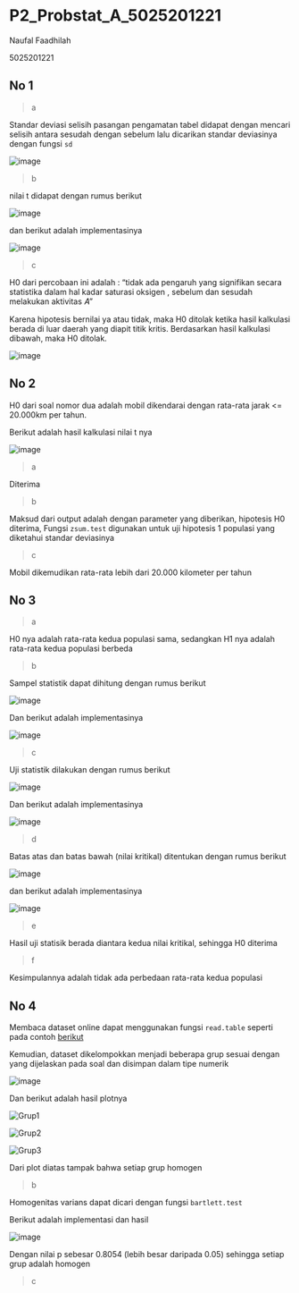 # P2_Probstat_A_5025201221

Naufal Faadhilah

5025201221

## No 1

> a

Standar deviasi selisih pasangan pengamatan tabel didapat dengan mencari selisih antara sesudah dengan sebelum lalu dicarikan standar deviasinya dengan fungsi `sd`

![image](https://cdn.discordapp.com/attachments/872527165240004652/980463987365924964/unknown.png)

> b

nilai t didapat dengan rumus berikut

![image](https://cdn.discordapp.com/attachments/872527165240004652/980465454692847677/unknown.png)

dan berikut adalah implementasinya

![image](https://cdn.discordapp.com/attachments/872527165240004652/980465226673717368/unknown.png)

> c

H0 dari percobaan ini adalah : “tidak ada
pengaruh yang signifikan secara statistika dalam hal kadar saturasi
oksigen , sebelum dan sesudah melakukan aktivitas 𝐴”

Karena hipotesis bernilai ya atau tidak, maka H0 ditolak ketika hasil kalkulasi berada di luar daerah yang diapit titik kritis. Berdasarkan hasil kalkulasi dibawah, maka H0 ditolak.

![image](https://media.discordapp.net/attachments/872527165240004652/980466394040795186/unknown.png)

## No 2

H0 dari soal nomor dua adalah mobil dikendarai dengan rata-rata jarak <= 20.000km per tahun.

Berikut adalah hasil kalkulasi nilai t nya

![image](https://media.discordapp.net/attachments/872527165240004652/980475925005217853/unknown.png)

> a

Diterima

> b

Maksud dari output adalah dengan parameter yang diberikan, hipotesis H0 diterima, Fungsi `zsum.test` digunakan untuk uji hipotesis 1 populasi yang diketahui standar deviasinya

> c

Mobil dikemudikan rata-rata lebih dari 20.000 kilometer per tahun

## No 3

> a

H0 nya adalah rata-rata kedua populasi sama, sedangkan H1 nya adalah rata-rata kedua populasi berbeda

> b

Sampel statistik dapat dihitung dengan rumus berikut

![image](https://media.discordapp.net/attachments/872527165240004652/980496849683226634/unknown.png)

Dan berikut adalah implementasinya

![image](https://media.discordapp.net/attachments/872527165240004652/980496803793367050/unknown.png)

> c

Uji statistik dilakukan dengan rumus berikut

![image](https://media.discordapp.net/attachments/872527165240004652/980497131230081055/unknown.png)

Dan berikut adalah implementasinya

![image](https://media.discordapp.net/attachments/872527165240004652/980497920367403018/unknown.png)

> d

Batas atas dan batas bawah (nilai kritikal) ditentukan dengan rumus berikut

![image](https://media.discordapp.net/attachments/872527165240004652/980498665422598144/unknown.png)

dan berikut adalah implementasinya

![image](https://media.discordapp.net/attachments/872527165240004652/980499437778509924/unknown.png)

> e

Hasil uji statisik berada diantara kedua nilai kritikal, sehingga H0 diterima

> f

Kesimpulannya adalah tidak ada perbedaan rata-rata kedua populasi

## No 4

Membaca dataset online dapat menggunakan fungsi `read.table` seperti pada contoh [berikut](https://www.statology.org/r-read-table/)

Kemudian, dataset dikelompokkan menjadi beberapa grup sesuai dengan yang dijelaskan pada soal dan disimpan dalam tipe numerik

![image](https://media.discordapp.net/attachments/872527165240004652/980514091489689600/unknown.png)

Dan berikut adalah hasil plotnya

![Grup1](https://media.discordapp.net/attachments/872527165240004652/980514276856975430/unknown.png)

![Grup2](https://cdn.discordapp.com/attachments/872527165240004652/980514344704020490/unknown.png)

![Grup3](https://cdn.discordapp.com/attachments/872527165240004652/980514399221600256/unknown.png)

Dari plot diatas tampak bahwa setiap grup homogen

> b

Homogenitas varians dapat dicari dengan fungsi `bartlett.test`

Berikut adalah implementasi dan hasil

![image](https://cdn.discordapp.com/attachments/872527165240004652/980515999474409522/unknown.png)

Dengan nilai p sebesar 0.8054 (lebih besar daripada 0.05) sehingga setiap grup adalah homogen

> c
